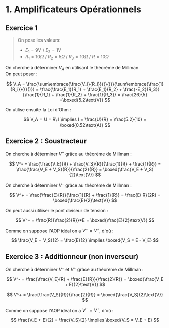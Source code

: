 # 1. Amplificateurs Opérationnels

## Exercice 1

> On pose les valeurs:
>
>
> - $E_1 = 9$V / $E_2 = 1$V
> - $R_1 = 10\Omega$ / $R_2 = 5\Omega$ / $R_3 = 10\Omega$ / $R = 10\Omega$

On cherche à déterminer $V_A$ en utilisant le théorème de Millman.  
On peut poser :

$$
    V_A = \frac{\sum\embrace{\frac{V_i}{R_i}}{(}{)}}{\sum\embrace{\frac{1}{R_i}}{(}{)}} = \frac{\frac{E_1}{R_1} + \frac{E_1}{R_2} + \frac{-E_2}{R_3}}{\frac{1}{R_1} + \frac{1}{R_2} + \frac{1}{R_3}} = \frac{26}{5} =\boxed{5.2\text{V}}
$$

On utilise ensuite la Loi d'Ohm :

$$
    V_A = U = R\ I \implies I = \frac{U}{R} = \frac{5.2}{10} = \boxed{0.52\text{A}}
$$

## Exercice 2 : Soustracteur

On cherche à déterminer $V^-$ grâce au théorème de Millman :

$$
    V^- = \frac{\frac{V_E}{R} + \frac{V_S}{R}}{\frac{1}{R} + \frac{1}{R}} = \frac{\frac{V_E + V_S}{R}}{\frac{2}{R}} = \boxed{\frac{V_E + V_S}{2}\text{V}}
$$

On cherche à déterminer $V^+$ grâce au théorème de Millman :

$$
    V^+ = \frac{\frac{E}{R}}{\frac{1}{R} + \frac{1}{R}} = \frac{E\ R}{2R} = \boxed{\frac{E}{2}\text{V}}
$$

On peut aussi utiliser le pont diviseur de tension :

$$
    V^+ = \frac{R}{\frac{2}{R}}*E = \boxed{\frac{E}{2}\text{V}}
$$

Comme on suppose l'AOP idéal on a $V^- = V^+$, d'où :

$$
    \frac{V_E + V_S}{2} = \frac{E}{2} \implies \boxed{V_S = E - V_E}
$$

## Exercice 3 : Additionneur (non inverseur)

On cherche à déterminer $V^-$ et $V^+$ grâce au théorème de Millman :

$$
    V^- = \frac{\frac{V_E}{R} + \frac{E}{R}}{\frac{2}{R}} = \boxed{\frac{V_E + E}{2}\text{V}}
$$

$$
    V^+ = \frac{\frac{V_S}{R}}{\frac{2}{R}} = \boxed{\frac{V_S}{2}\text{V}}
$$

Comme on suppose l'AOP idéal on a $V^- = V^+$, d'où :

$$
    \frac{V_E + E}{2} = \frac{V_S}{2} \implies \boxed{V_S = V_E + E}
$$
